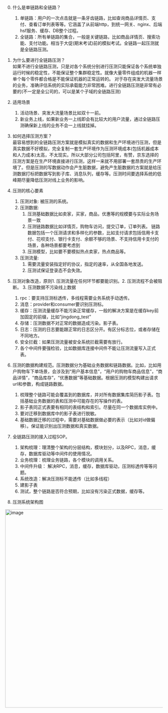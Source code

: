 0. 什么是单链路和全链路？    
    1. 单链路：用户的一次点击就是一条牙齿链路，比如查询商品详情页、支付、查看订单列表等等。它涵盖了从前端http，到统一网关、nginx、后端hsf服务、缓存、DB整个过程。    
    2. 全链路：所有单链路的集合，一般是关键链路，比如商品详情页、搜索功能、支付功能。相当于大促(期末考试)前的模拟考试。全链路一起压测就是全链路压测。             
1. 为什么要进行全链路压测？   
  如果不进行全链路压测，只是对各个系统分别进行压测只能保证各个系统单独运行时候的稳定性，不能保证整个集群稳定性。就像大量零件组成的机器一样单个每个零件都合格是不能保证机器的正常运转的。
  对于存在突发大流量场景的业务，准确评估系统的实际承载能力非常困难。进行全链路压测是非常有必要的(不一定是全公司的，可以是某个子域的全链路压测)   
2. 适用场景    
    1. 活动场景、突发大流量场景比如双十一前。
    2. 新业务上线，如果新业务一上线即会有比较大的用户流量，通过全链路压测确保新上线的业务不会一上线就挂掉。
4. 如何选择压测方案？    
  最容易想到的全链路压测方案就是模拟真实的数据和生产环境进行压测，但是真实数据不好模拟，完全复制一套生产环境作为压测环境成本(包括机器成本和人力成本)太高，不太现实。所以大部分公司包括阿里，有赞，京东选择的压测方案是在生产环境直接进行压测，这样一来就不用部署一套昂贵的生产环境了。但是压测的写数据动作会产生脏数据，避免产生脏数据的方案就是给压测数据打标把数据写到影子库、消息队列，缓存等。压测时间要选择系统的低峰期尽量降低压测对线上业务的影响。      
5. 压测的核心要素     
    1. 压测对象: 被压测的系统。     
    2. 压测数据: 
         1. 压测基础数据比如卖家，买家，商品，优惠等的规模要与实际业务场景一致       
         2. 压测链路数据比如详情页，购物车访问，提交订单，订单列表。 链路数据包括一个压测请求和多样化的参数，比如支付请求包括信用卡支付、花呗支付、银行卡支付、余额不够的场景、不支持信用卡支付的场景，各种场景都要考虑到     
         3. 压测模型，比如要不要模拟热点卖家，热点商品等。       
    3. 压测流量: 
         1. 需要流量安装指定好的协议，指定的速率，从全国各地发送。    
         2. 压测试保证登录态不会失效。    
6. 压测对象改造，原则1. 压测流量在任何环节都要能识别。2. 压测流程不会被阻断。 3. 压测数据不污染线上数据
    1. rpc：要支持压测标透传，多线程需要业务系统手动透传。   
    2. 消息：provider和consumer要识别压测标。   
    3. 缓存：压测流量缓存不能污染正常缓存，一般的解决方案是在缓存key前加固定的前缀，比如“jingdong_test”    
    4. 存储：压测数据不对正常的数据造成污染。影子表。  
    5. 日志：压测的日志要能跟正常的日志区分开。有区分标志位，或者存储在不同地方。    
    6. 安全拦截：如果压测流量被安全系统拦截需要有放行。    
    7. 各个中间件要强检验，比如数据库连接中间件不能让压测流量写入正式表。      
7. 压测的数据构建规范。压测数据分为基础业务数据和链路数据。比如，比如用户购物车下单场景，会涉及到“用户基本信息”，“用户的购物车商品信息”，“商品详情”，“商品库存”，“优惠数据”等基础数据。根据压测的模型构建出请求url和参数，构成链路数据。
    1. 梳理整个链路可能会覆盖到的数据库，并对所有数据集库简历影子表。包括基础业务数据的表和压测中可能存在的写操作的表。
    2. 影子表同正式表要有相同的表结构和索引。尽量在同一个数据库实例中。    
    3. 要对迁移到数据库中的影子表进行脱敏。   
    4. 基础数据迁移的过程中，需要对基础数据做必要的表示（比如对id做偏移）。保证能识别出压测数据和真实数据。    
8. 全链路压测的接入过程SOP。     
    1. 架构梳理：理清整个架构的分层结构，模块划分，以及RPC，消息，缓存，数据库驱动等中间件的使用情况。     
    2. 业务梳理：梳理业务链路，各个模块的调用关系。     
    3. 中间件升级： 解决RPC，消息，缓存，数据库驱动，压测标透传等等问题。 
    4. 系统改造：解决压测标不能透传（比如多线程）
    5. 建影子表
    6. 测试，整个链路是否符合预期，比如没有污染正式数据，缓存等。

9. 压测系统架构图
<img width="632" alt="image" src="https://user-images.githubusercontent.com/12959356/193414455-8718f9d7-13b0-40d2-b0af-55450e90ba42.png">


